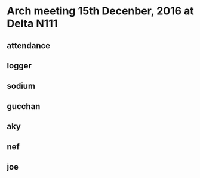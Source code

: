Arch meeting 15th Decenber, 2016 at Delta N111
======

## attendance

## logger

## sodium
## gucchan
## aky
## nef
## joe
